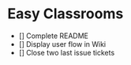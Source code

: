 # Easy Classrooms

- [] Complete README
- [] Display user flow in Wiki
- [] Close two last issue tickets
